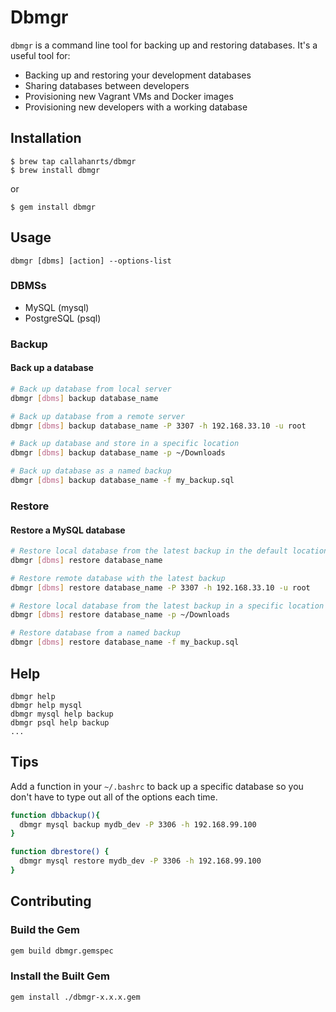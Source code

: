 # Dbmgr

`dbmgr` is a command line tool for backing up and restoring databases. It's a useful
tool for:
- Backing up and restoring your development databases
- Sharing databases between developers
- Provisioning new Vagrant VMs and Docker images
- Provisioning new developers with a working database

## Installation

```
$ brew tap callahanrts/dbmgr
$ brew install dbmgr
```

or

```
$ gem install dbmgr
```

## Usage
```
dbmgr [dbms] [action] --options-list
```
### DBMSs
- MySQL (mysql)
- PostgreSQL (psql)

### Backup
#### Back up a database
```bash
# Back up database from local server
dbmgr [dbms] backup database_name

# Back up database from a remote server
dbmgr [dbms] backup database_name -P 3307 -h 192.168.33.10 -u root

# Back up database and store in a specific location
dbmgr [dbms] backup database_name -p ~/Downloads

# Back up database as a named backup
dbmgr [dbms] backup database_name -f my_backup.sql
```

### Restore
#### Restore a MySQL database
```bash
# Restore local database from the latest backup in the default location
dbmgr [dbms] restore database_name

# Restore remote database with the latest backup
dbmgr [dbms] restore database_name -P 3307 -h 192.168.33.10 -u root

# Restore local database from the latest backup in a specific location
dbmgr [dbms] restore database_name -p ~/Downloads

# Restore database from a named backup
dbmgr [dbms] restore database_name -f my_backup.sql
```

## Help
```
dbmgr help
dbmgr help mysql
dbmgr mysql help backup
dbmgr psql help backup
...
```

## Tips
Add a function in your `~/.bashrc` to back up a specific database so you don't
have to type out all of the options each time.
```bash
function dbbackup(){
  dbmgr mysql backup mydb_dev -P 3306 -h 192.168.99.100
}

function dbrestore() {
  dbmgr mysql restore mydb_dev -P 3306 -h 192.168.99.100
}
```

## Contributing

### Build the Gem
```bash
gem build dbmgr.gemspec
```

### Install the Built Gem
```bash
gem install ./dbmgr-x.x.x.gem
```
